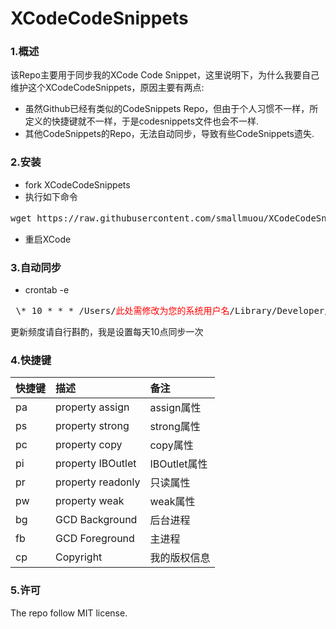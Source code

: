 # XCodeCodeSnippets

### 1.概述
该Repo主要用于同步我的XCode Code Snippet，这里说明下，为什么我要自己维护这个XCodeCodeSnippets，原因主要有两点:

* 虽然Github已经有类似的CodeSnippets Repo，但由于个人习惯不一样，所定义的快捷键就不一样，于是codesnippets文件也会不一样.
* 其他CodeSnippets的Repo，无法自动同步，导致有些CodeSnippets遗失.

### 2.安装
* fork XCodeCodeSnippets
* 执行如下命令
<pre>
wget https://raw.githubusercontent.com/smallmuou/XCodeCodeSnippets/master/install.sh;/bin/bash install.sh <font color="red">您的github名</font>
</pre>
* 重启XCode

### 3.自动同步
* crontab -e 
<pre>
 \* 10 * * * /Users/<font color="red">此处需修改为您的系统用户名</font>/Library/Developer/Xcode/UserData/CodeSnippets/sync.sh
</pre>
更新频度请自行斟酌，我是设置每天10点同步一次

### 4.快捷键

|快捷键|描述|备注|
|:--|:--|:--|
|pa|property assign|assign属性|
|ps|property strong|strong属性|
|pc|property copy|copy属性|
|pi|property IBOutlet|IBOutlet属性|
|pr|property readonly|只读属性|
|pw|property weak|weak属性|
|bg|GCD Background|后台进程|
|fb|GCD Foreground|主进程|
|cp|Copyright|我的版权信息|

### 5.许可
The repo follow MIT license.